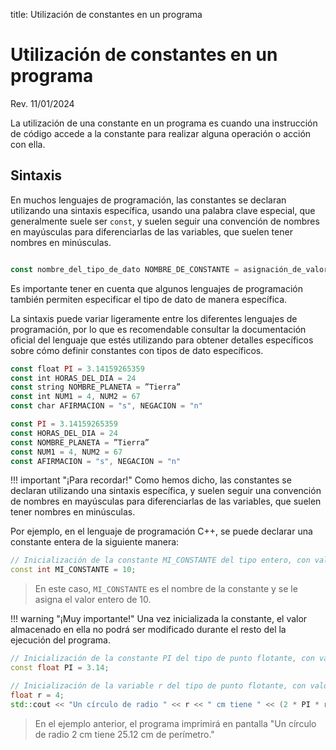 title: Utilización de constantes en un programa

# Utilización de constantes en un programa

<label class="revision">Rev. 11/01/2024</label>

La utilización de una constante en un programa es cuando una instrucción de código accede a la constante para realizar alguna operación o acción con ella. 

## Sintaxis

En muchos lenguajes de programación, las constantes se declaran utilizando una sintaxis específica, usando una palabra clave especial, que generalmente suele ser `const`, y suelen seguir una convención de nombres en mayúsculas para diferenciarlas de las variables, que suelen tener nombres en minúsculas. 

``` js title="Sintaxis"

const nombre_del_tipo_de_dato NOMBRE_DE_CONSTANTE = asignación_de_valor
```

Es importante tener en cuenta que algunos lenguajes de programación también permiten especificar el tipo de dato de manera específica.

La sintaxis puede variar ligeramente entre los diferentes lenguajes de programación, por lo que es recomendable consultar la documentación oficial del lenguaje que estés utilizando para obtener detalles específicos sobre cómo definir constantes con tipos de dato específicos. 

``` js title="Declaración de constantes indicando el tipo de dato"
const float PI = 3.14159265359
const int HORAS_DEL_DIA = 24
const string NOMBRE_PLANETA = ”Tierra”
const int NUM1 = 4, NUM2 = 67
const char AFIRMACION = "s", NEGACION = "n"
```

``` js title="Declaración de constantes sin indicar el tipo de dato"
const PI = 3.14159265359
const HORAS_DEL_DIA = 24
const NOMBRE_PLANETA = ”Tierra”
const NUM1 = 4, NUM2 = 67
const AFIRMACION = "s", NEGACION = "n"
```

!!! important "¡Para recordar!"
    Como hemos dicho, las constantes se declaran utilizando una sintaxis específica, y suelen seguir una convención de nombres en mayúsculas para diferenciarlas de las variables, que suelen tener nombres en minúsculas.

Por ejemplo, en el lenguaje de programación C++, se puede declarar una constante entera de la siguiente manera:

``` c++ title="C++"
// Inicialización de la constante MI_CONSTANTE del tipo entero, con valor 10
const int MI_CONSTANTE = 10;
```

> En este caso, `MI_CONSTANTE` es el nombre de la constante y se le asigna el valor entero de 10. 

!!! warning "¡Muy importante!"
    Una vez inicializada la constante, el valor almacenado en ella no podrá ser modificado durante el resto del la ejecución del programa.

``` c++ title="C++"
// Inicialización de la constante PI del tipo de punto flotante, con valor 3.14
const float PI = 3.14; 

// Inicialización de la variable r del tipo de punto flotante, con valor 4
float r = 4;
std::cout << "Un círculo de radio " << r << " cm tiene " << (2 * PI * r) << " cm de perímetro.";
```

> En el ejemplo anterior, el programa imprimirá en pantalla "Un círculo de radio 2 cm tiene 25.12 cm de perímetro."









